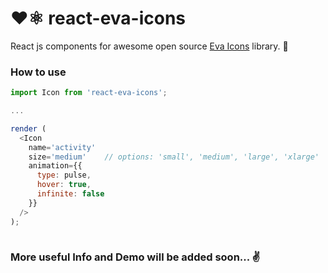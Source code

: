 # :heart:⚛ react-eva-icons 

React js components for awesome open source [Eva Icons](https://akveo.github.io/eva-icons/#/) library. :art: 

### How to use 

```javascript
import Icon from 'react-eva-icons';

...

render (
  <Icon 
    name='activity'
    size='medium'    // options: 'small', 'medium', 'large', 'xlarge'
    animation={{
      type: pulse, 
      hover: true,
      infinite: false 
    }}
  />
);
  
```

### More useful Info and Demo will be added soon... :v: